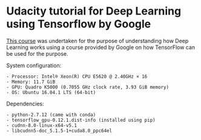 # Udacity tutorial for Deep Learning using Tensorflow by Google

[This course](https://www.udacity.com/course/deep-learning--ud730) was undertaken for the purpose of understanding how Deep Learning works using a course provided by Google on how TensorFlow can be used for the purpose.

System configuration:

    - Processor: Intel® Xeon(R) CPU E5620 @ 2.40GHz × 16
    - Memory: 11.7 GiB
    - GPU: Quadro K5000 (0.7055 GHz clock rate, 3.93 GiB memory)
    - OS: Ubuntu 16.04.1 LTS (64-bit)

Dependencies:

    - python-2.7.12 (came with conda)
    - tensorflow_gpu-0.12.1.dist-info (installed using pip)
    - cudnn-8.0-linux-x64-v5.1
    - libcudnn5-doc_5.1.5-1+cuda8.0_ppc64el
